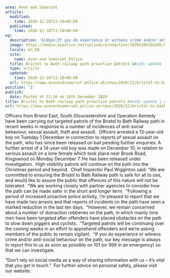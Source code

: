 ```yaml
area: Avon and Somerset
article:
  modified:
    time: 2020-12-18T13:10+00:00
  published:
    time: 2020-12-18T13:10+00:00
og:
  description: '&ldquo;If you do experience or witness crime and/or anti-social behaviour on the path, our key message is always to report this to us as soon as possible.&quot;'
  image: https://media.aspolice.net/uploads/production/20201209103205/Cycle-Path-patrols.jpg
  locale: en_GB
  site:
    name: Avon and Somerset Police
  title: Bristol to Bath railway path proactive patrols &#x2d; update | Avon and Somerset Police
  type: article
  updated:
    time: 2020-12-18T13:10+00:00
  url: https://www.avonandsomerset.police.uk/news/2020/12/bristol-to-bath-railway-path-proactive-patrols-update/
position: '2'
publish:
  date: Posted at 13:10 on 18th December 2020
title: Bristol to Bath railway path proactive patrols &#x2d; update | Avon and Somerset Police
url: https://www.avonandsomerset.police.uk/news/2020/12/bristol-to-bath-railway-path-proactive-patrols-update/
```

Officers from Bristol East, South Gloucestershire and Operation Remedy have been carrying out targeted patrols of the Bristol to Bath Railway path in recent weeks in response to a number of incidences of anti-social behaviour, sexual assault, theft and assault.
​
Officers arrested a 13-year-old boy on Tuesday 1 December in connection to reports of sexual assault on the path, who has since been released on bail pending further enquiries. A further arrest of a 14-year-old boy was made on December 10, in relation to serious assault on a lone female which took place near Brook Road, Kingswood on Monday December 7. He has been released under investigation.
​
High visibility patrols will continue on the path into the Christmas period and beyond.
​
Chief Inspector Paul Wigginton said: “We are committed to ensuring the Bristol to Bath Railway path is safe for all to use, and would like to assure the public that offences of this nature will not be tolerated.
​
“We are working closely with partner agencies to consider how the path can be made safer in the short and longer term.
​
“Following a period of increased proactive police activity, I’m pleased to report that we have made two arrests and that reports of incidents on the path have seen a marked reduction in the last ten days.
​
“However, we remain concerned about a number of distraction robberies on the path, in which mainly lone men have been targeted after offenders have placed obstacles on the path to slow down joggers and cyclists.
​
“Targeted patrols will be continuing over the coming weeks in an effort to apprehend offenders and we’re asking members of the public to remain vigilant.
​
“If you do experience or witness crime and/or anti-social behaviour on the path, our key message is always to report this to us as soon as possible on 101 (or 999 in an emergency) so that we can investigate.

“Don’t rely on social media as a way of sharing information with us – it’s vital that you get in touch.”
​
For further advice on personal safety, please visit our website.
